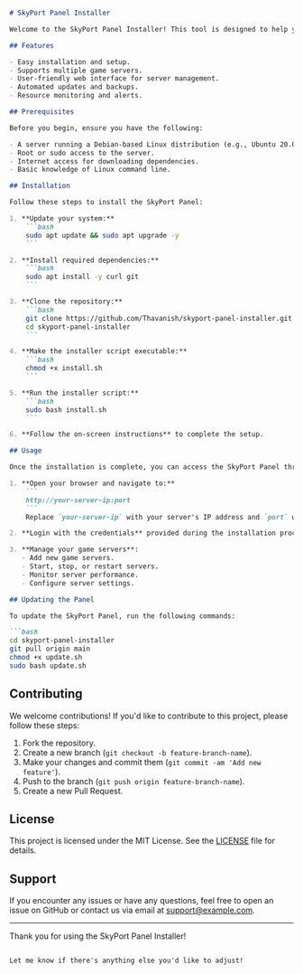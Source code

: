 ```markdown
# SkyPort Panel Installer

Welcome to the SkyPort Panel Installer! This tool is designed to help you set up and manage your game servers efficiently through a user-friendly panel.

## Features

- Easy installation and setup.
- Supports multiple game servers.
- User-friendly web interface for server management.
- Automated updates and backups.
- Resource monitoring and alerts.

## Prerequisites

Before you begin, ensure you have the following:

- A server running a Debian-based Linux distribution (e.g., Ubuntu 20.04+).
- Root or sudo access to the server.
- Internet access for downloading dependencies.
- Basic knowledge of Linux command line.

## Installation

Follow these steps to install the SkyPort Panel:

1. **Update your system:**
    ```bash
    sudo apt update && sudo apt upgrade -y
    ```

2. **Install required dependencies:**
    ```bash
    sudo apt install -y curl git
    ```

3. **Clone the repository:**
    ```bash
    git clone https://github.com/Thavanish/skyport-panel-installer.git
    cd skyport-panel-installer
    ```

4. **Make the installer script executable:**
    ```bash
    chmod +x install.sh
    ```

5. **Run the installer script:**
    ```bash
    sudo bash install.sh
    ```

6. **Follow the on-screen instructions** to complete the setup.

## Usage

Once the installation is complete, you can access the SkyPort Panel through your web browser:

1. **Open your browser and navigate to:**
    ```
    http://your-server-ip:port
    ```
    Replace `your-server-ip` with your server's IP address and `port` with the port number specified during installation.

2. **Login with the credentials** provided during the installation process.

3. **Manage your game servers**:
   - Add new game servers.
   - Start, stop, or restart servers.
   - Monitor server performance.
   - Configure server settings.

## Updating the Panel

To update the SkyPort Panel, run the following commands:

```bash
cd skyport-panel-installer
git pull origin main
chmod +x update.sh
sudo bash update.sh
```

## Contributing

We welcome contributions! If you'd like to contribute to this project, please follow these steps:

1. Fork the repository.
2. Create a new branch (`git checkout -b feature-branch-name`).
3. Make your changes and commit them (`git commit -am 'Add new feature'`).
4. Push to the branch (`git push origin feature-branch-name`).
5. Create a new Pull Request.

## License

This project is licensed under the MIT License. See the [LICENSE](LICENSE) file for details.

## Support

If you encounter any issues or have any questions, feel free to open an issue on GitHub or contact us via email at support@example.com.

---

Thank you for using the SkyPort Panel Installer!
```

Let me know if there's anything else you'd like to adjust!
